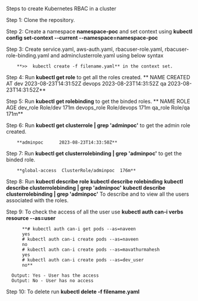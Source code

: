 
Steps to create Kubernetes RBAC in a cluster 


Step 1: Clone the repository. 

Step 2: Create a namespace **namespace-poc** and set context using **kubectl config set-context --current --namespace=namespace-poc**
  
Step 3: Create service.yaml, aws-auth.yaml, rbacuser-role.yaml, rbacuser-role-binding.yaml and adminclusterrole.yaml using below syntax

        **>>  kubectl create -f filename.yaml** in the context set.

Step 4: Run **kubectl get role** to get all the roles created.
**
        NAME     CREATED AT
        dev      2023-08-23T14:31:52Z
        devops   2023-08-23T14:31:52Z
        qa       2023-08-23T14:31:52Z**
        
Step 5: Run **kubectl get rolebinding** to get the binded roles. 
**
        NAME          ROLE          AGE
        dev_role      Role/dev      171m
        devops_role   Role/devops   171m
        qa_role       Role/qa       171m**
        
Step 6: Run **kubectl get clusterrole | grep 'adminpoc'** to get the admin role created.

        **adminpoc      2023-08-23T14:33:50Z**
        
Step 7: Run **kubectl get clusterrolebinding | grep 'adminpoc'** to get the binded role.

        **global-access  ClusterRole/adminpoc  176m**

Step 8: Run **kubectl describe role**
            **kubectl describe rolebinding**
            **kubectl describe clusterrolebinding | grep 'adminpoc'**
            **kubectl describe clusterrolebinding | grep 'adminpoc'**
        To describe and to view all the users associated with the roles.


Step 9: To check the access of all the user use **kubectl auth can-i verbs resource --as=user**

          **# kubectl auth can-i get pods --as=naveen
          yes
          # kubectl auth can-i create pods --as=naveen
          no
          # kubectl auth can-i create pods --as=mavathurmahesh
          yes
          # kubectl auth can-i create pods --as=dev_user
          no**
          
      Output: Yes - User has the access
      Output: No - User has no access
      
Step 10: To delete run **kubectl delete -f filename.yaml**
            
